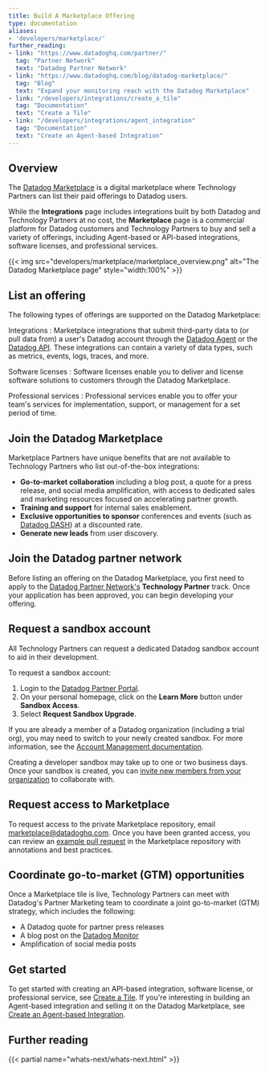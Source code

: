 ```yaml
---
title: Build A Marketplace Offering
type: documentation
aliases: 
- 'developers/marketplace/'
further_reading:
- link: "https://www.datadoghq.com/partner/"
  tag: "Partner Network"
  text: "Datadog Partner Network"
- link: "https://www.datadoghq.com/blog/datadog-marketplace/"
  tag: "Blog"
  text: "Expand your monitoring reach with the Datadog Marketplace"
- link: "/developers/integrations/create_a_tile"
  tag: "Documentation"
  text: "Create a Tile"
- link: "/developers/integrations/agent_integration"
  tag: "Documentation"
  text: "Create an Agent-based Integration"
---
```


## Overview

The [Datadog Marketplace][2] is a digital marketplace where Technology Partners can list their paid offerings to Datadog users.  

While the **Integrations** page includes integrations built by both Datadog and Technology Partners at no cost, the **Marketplace** page is a commercial platform for Datadog customers and Technology Partners to buy and sell a variety of offerings, including Agent-based or API-based integrations, software licenses, and professional services.

{{< img src="developers/marketplace/marketplace_overview.png" alt="The Datadog Marketplace page" style="width:100%" >}}

## List an offering 

The following types of offerings are supported on the Datadog Marketplace:

Integrations
: Marketplace integrations that submit third-party data to (or pull data from) a user's Datadog account through the [Datadog Agent][19] or the [Datadog API][15]. These integrations can contain a variety of data types, such as metrics, events, logs, traces, and more.

Software licenses
: Software licenses enable you to deliver and license software solutions to customers through the Datadog Marketplace.

Professional services
: Professional services enable you to offer your team's services for implementation, support, or management for a set period of time.

## Join the Datadog Marketplace 

Marketplace Partners have unique benefits that are not available to Technology Partners who list out-of-the-box integrations:
 
- **Go-to-market collaboration** including a blog post, a quote for a press release, and social media amplification, with access to dedicated sales and marketing resources focused on accelerating partner growth. 
- **Training and support** for internal sales enablement.
- **Exclusive opportunities to sponsor** conferences and events (such as [Datadog DASH][20]) at a discounted rate.
- **Generate new leads** from user discovery.

## Join the Datadog partner network

Before listing an offering on the Datadog Marketplace, you first need to apply to the [Datadog Partner Network's][3] **Technology Partner** track. Once your application has been approved, you can begin developing your offering.

## Request a sandbox account

All Technology Partners can request a dedicated Datadog sandbox account to aid in their development.

To request a sandbox account:

1. Login to the [Datadog Partner Portal][6].
2. On your personal homepage, click on the **Learn More** button under **Sandbox Access**.
3. Select **Request Sandbox Upgrade**.

<div class="alert alert-info">If you are already a member of a Datadog organization (including a trial org), you may need to switch to your newly created sandbox. For more information, see the <a href="https://docs.datadoghq.com/account_management/org_switching/">Account Management documentation</a>.</div>

Creating a developer sandbox may take up to one or two business days. Once your sandbox is created, you can [invite new members from your organization][7] to collaborate with.

## Request access to Marketplace

To request access to the private Marketplace repository, email <a href="mailto:marketplace@datadoghq.com">marketplace@datadoghq.com</a>. Once you have been granted access, you can review an [example pull request][12] in the Marketplace repository with annotations and best practices.

## Coordinate go-to-market (GTM) opportunities

Once a Marketplace tile is live, Technology Partners can meet with Datadog's Partner Marketing team to coordinate a joint go-to-market (GTM) strategy, which includes the following:

- A Datadog quote for partner press releases
- A blog post on the [Datadog Monitor][21]
- Amplification of social media posts

## Get started

To get started with creating an API-based integration, software license, or professional service, see [Create a Tile][13]. If you're interesting in building an Agent-based integration and selling it on the Datadog Marketplace, see [Create an Agent-based Integration][19].

## Further reading

{{< partial name="whats-next/whats-next.html" >}}

[1]: https://app.datadoghq.com/integrations
[2]: https://app.datadoghq.com/marketplace
[3]: https://partners.datadoghq.com/
[5]: https://docs.datadoghq.com/developers/datadog_apps
[6]: https://partners.datadoghq.com/English/
[7]: /account_management/users/#add-new-members-and-manage-invites
[8]: https://learn.datadoghq.com/courses/intro-to-integrations
[9]: https://learn.datadoghq.com/
[10]: https://chat.datadoghq.com/
[11]: https://docs.datadoghq.com/developers/authorization/
[12]: https://github.com/DataDog/marketplace/pull/107
[13]: https://docs.datadoghq.com/developers/integrations/create_a_tile
[14]: https://docs.datadoghq.com/developers/integrations/api_integration/
[15]: https://docs.datadoghq.com/developers/integrations/api_integration
[19]: https://docs.datadoghq.com/developers/integrations/agent_integration
[20]: https://www.dashcon.io/
[21]: https://www.datadoghq.com/blog/
